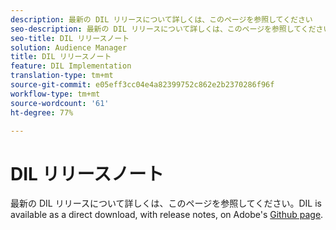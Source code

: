 ```yaml
---
description: 最新の DIL リリースについて詳しくは、このページを参照してください
seo-description: 最新の DIL リリースについて詳しくは、このページを参照してください
seo-title: DIL リリースノート
solution: Audience Manager
title: DIL リリースノート
feature: DIL Implementation
translation-type: tm+mt
source-git-commit: e05eff3cc04e4a82399752c862e2b2370286f96f
workflow-type: tm+mt
source-wordcount: '61'
ht-degree: 77%

---
```



# DIL リリースノート

最新の DIL リリースについて詳しくは、このページを参照してください。DIL is available as a direct download, with release notes, on Adobe&#39;s [Github page](https://github.com/Adobe-Marketing-Cloud/dil/releases).


